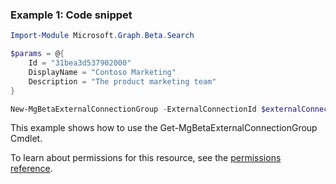 ### Example 1: Code snippet

```powershell
Import-Module Microsoft.Graph.Beta.Search

$params = @{
	Id = "31bea3d537902000"
	DisplayName = "Contoso Marketing"
	Description = "The product marketing team"
}

New-MgBetaExternalConnectionGroup -ExternalConnectionId $externalConnectionId -BodyParameter $params
```
This example shows how to use the Get-MgBetaExternalConnectionGroup Cmdlet.

To learn about permissions for this resource, see the [permissions reference](/graph/permissions-reference).


